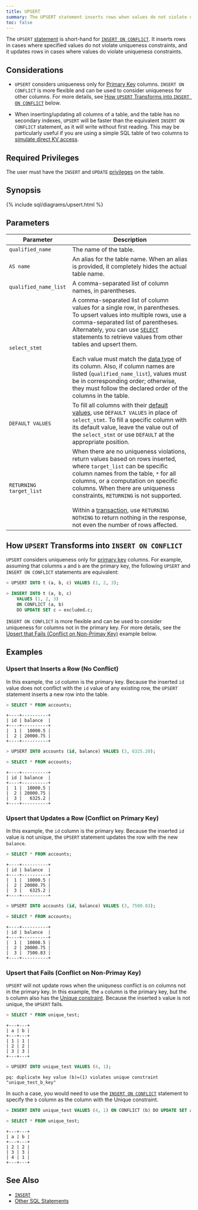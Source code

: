 ```yaml
---
title: UPSERT
summary: The UPSERT statement inserts rows when values do not violate uniqueness constraints, and it updates rows when values do violate uniqueness constraints.
toc: false
---
```


The `UPSERT` [statement](sql-statements.html) is short-hand for [`INSERT ON CONFLICT`](insert.html). It inserts rows in cases where specified values do not violate uniqueness constraints, and it updates rows in cases where values do violate uniqueness constraints.

<div id="toc"></div>

## Considerations

- `UPSERT` considers uniqueness only for [Primary Key](primary-key.html) columns. `INSERT ON CONFLICT` is more flexible and can be used to consider uniqueness for other columns. For more details, see [How `UPSERT` Transforms into `INSERT ON CONFLICT`](#how-upsert-transforms-into-insert-on-conflict) below.

- When inserting/updating all columns of a table, and the table has no secondary indexes, `UPSERT` will be faster than the equivalent `INSERT ON CONFLICT` statement, as it will write without first reading. This may be particularly useful if you are using a simple SQL table of two columns to [simulate direct KV access](frequently-asked-questions.html#can-i-use-cockroachdb-as-a-key-value-store).

## Required Privileges

The user must have the `INSERT` and `UPDATE` [privileges](privileges.html) on the table.

## Synopsis

{% include sql/diagrams/upsert.html %}

## Parameters

Parameter | Description
----------|------------
`qualified_name` | The name of the table.
`AS name` | An alias for the table name. When an alias is provided, it completely hides the actual table name.
`qualified_name_list` | A comma-separated list of column names, in parentheses.
`select_stmt` | A comma-separated list of column values for a single row, in parentheses. To upsert values into multiple rows, use a comma-separated list of parentheses. Alternately, you can use [`SELECT`](select.html) statements to retrieve values from other tables and upsert them.<br><br>Each value must match the [data type](data-types.html) of its column. Also, if column names are listed (`qualified_name_list`), values must be in corresponding order; otherwise, they must follow the declared order of the columns in the table.
`DEFAULT VALUES` | To fill all columns with their [default values](default-value.html), use `DEFAULT VALUES` in place of `select_stmt`. To fill a specific column with its default value, leave the value out of the `select_stmt` or use `DEFAULT` at the appropriate position.
`RETURNING target_list` | When there are no uniqueness violations, return values based on rows inserted, where `target_list` can be specific column names from the table, `*` for all columns, or a computation on specific columns. When there are uniqueness constraints, `RETURNING` is not supported.<br><br>Within a [transaction](transactions.html), use `RETURNING NOTHING` to return nothing in the response, not even the number of rows affected.

## How `UPSERT` Transforms into `INSERT ON CONFLICT`

`UPSERT` considers uniqueness only for [primary key](primary-key.html) columns. For example, assuming that columns `a` and `b` are the primary key, the following `UPSERT` and `INSERT ON CONFLICT` statements are equivalent:

~~~ sql
> UPSERT INTO t (a, b, c) VALUES (1, 2, 3);

> INSERT INTO t (a, b, c)
    VALUES (1, 2, 3)
    ON CONFLICT (a, b)
    DO UPDATE SET c = excluded.c;
~~~

`INSERT ON CONFLICT` is more flexible and can be used to consider uniqueness for columns not in the primary key. For more details, see the [Upsert that Fails (Conflict on Non-Primay Key)](#upsert-that-fails-conflict-on-non-primay-key) example below.

## Examples

### Upsert that Inserts a Row (No Conflict)

In this example, the `id` column is the primary key. Because the inserted `id` value does not conflict with the `id` value of any existing row, the `UPSERT` statement inserts a new row into the table.

~~~ sql
> SELECT * FROM accounts;
~~~
~~~
+----+----------+
| id | balance  |
+----+----------+
|  1 |  10000.5 |
|  2 | 20000.75 |
+----+----------+
~~~
~~~ sql
> UPSERT INTO accounts (id, balance) VALUES (3, 6325.20);

> SELECT * FROM accounts;
~~~
~~~
+----+----------+
| id | balance  |
+----+----------+
|  1 |  10000.5 |
|  2 | 20000.75 |
|  3 |   6325.2 |
+----+----------+
~~~

### Upsert that Updates a Row (Conflict on Primary Key)

In this example, the `id` column is the primary key. Because the inserted `id` value is not unique, the `UPSERT` statement updates the row with the new `balance`.

~~~ sql
> SELECT * FROM accounts;
~~~
~~~
+----+----------+
| id | balance  |
+----+----------+
|  1 |  10000.5 |
|  2 | 20000.75 |
|  3 |   6325.2 |
+----+----------+
~~~
~~~ sql
> UPSERT INTO accounts (id, balance) VALUES (3, 7500.83);

> SELECT * FROM accounts;
~~~
~~~
+----+----------+
| id | balance  |
+----+----------+
|  1 |  10000.5 |
|  2 | 20000.75 |
|  3 |  7500.83 |
+----+----------+
~~~

### Upsert that Fails (Conflict on Non-Primay Key)

`UPSERT` will not update rows when the uniquness conflict is on columns not in the primary key. In this example, the `a` column is the primary key, but the `b` column also has the [Unique constraint](unique.html). Because the inserted `b` value is not unique, the `UPSERT` fails.

~~~ sql
> SELECT * FROM unique_test;
~~~
~~~
+---+---+
| a | b |
+---+---+
| 1 | 1 |
| 2 | 2 |
| 3 | 3 |
+---+---+
~~~
~~~ sql
> UPSERT INTO unique_test VALUES (4, 1);
~~~
~~~
pq: duplicate key value (b)=(1) violates unique constraint "unique_test_b_key"
~~~

In such a case, you would need to use the [`INSERT ON CONFLICT`](insert.html) statement to specify the `b` column as the column with the Unique constraint.

~~~ sql
> INSERT INTO unique_test VALUES (4, 1) ON CONFLICT (b) DO UPDATE SET a = excluded.a;

> SELECT * FROM unique_test;
~~~
~~~
+---+---+
| a | b |
+---+---+
| 2 | 2 |
| 3 | 3 |
| 4 | 1 |
+---+---+
~~~

## See Also

- [`INSERT`](insert.html)
- [Other SQL Statements](sql-statements.html)
